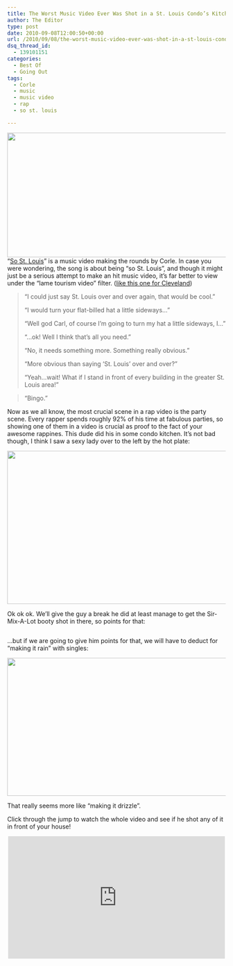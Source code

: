 ```yaml
---
title: The Worst Music Video Ever Was Shot in a St. Louis Condo’s Kitchen
author: The Editor
type: post
date: 2010-09-08T12:00:50+00:00
url: /2010/09/08/the-worst-music-video-ever-was-shot-in-a-st-louis-condos-kitchen/
dsq_thread_id:
  - 139101151
categories:
  - Best Of
  - Going Out
tags:
  - Corle
  - music
  - music video
  - rap
  - so st. louis

---
```

[<img class="aligncenter size-full wp-image-6653" title="stlouis_music_video_1" src="http://media.punchingkitty.com/wordpress/2010/09/stlouis_music_video_1.jpg" alt="" width="570" height="287" />][1]&#8220;<a href="http://www.youtube.com/watch?v=0jBhcH-LS64" target="_blank">So St. Louis</a>&#8221; is a music video making the rounds by Corle. In case you were wondering, the song is about being &#8220;so St. Louis&#8221;, and though it might just be a serious attempt to make an hit music video, it&#8217;s far better to view under the &#8220;lame tourism video&#8221; filter. (<a href="http://www.youtube.com/watch?v=ysmLA5TqbIY" target="_blank">like this one for Cleveland</a>)

> &#8220;I could just say St. Louis over and over again, that would be cool.&#8221;
> 
> &#8220;I would turn your flat-billed hat a little sideways&#8230;&#8221;
> 
> &#8220;Well god Carl, of course I&#8217;m going to turn my hat a little sideways, I&#8230;&#8221;
> 
> &#8220;&#8230;ok! Well I think that&#8217;s all you need.&#8221;
> 
> &#8220;No, it needs something more. Something really obvious.&#8221;
> 
> &#8220;More obvious than saying &#8216;St. Louis&#8217; over and over?&#8221;
> 
> &#8220;Yeah&#8230;wait! What if I stand in front of every building in the greater St. Louis area!&#8221;

> &#8220;Bingo.&#8221;

Now as we all know, the most crucial scene in a rap video is the party scene. Every rapper spends roughly 92% of his time at fabulous parties, so showing one of them in a video is crucial as proof to the fact of your awesome rappines. This dude did his in some condo kitchen. It&#8217;s not bad though, I think I saw a sexy lady over to the left by the hot plate:

[<img class="aligncenter size-full wp-image-6654" title="stlouis_music_video_2" src="http://media.punchingkitty.com/wordpress/2010/09/stlouis_music_video_2.jpg" alt="" width="562" height="353" />][2]

Ok ok ok. We&#8217;ll give the guy a break he did at least manage to get the Sir-Mix-A-Lot booty shot in there, so points for that:

<p style="text-align: center;">
  <a href="http://media.punchingkitty.com/wordpress/2010/09/stlouis_music_video_4.jpg"><img class="aligncenter size-full wp-image-6656" title="stlouis_music_video_4" src="http://media.punchingkitty.com/wordpress/2010/09/stlouis_music_video_4.jpg?filter=resize&w=537" alt="" /></a>
</p>

&#8230;but if we are going to give him points for that, we will have to deduct for &#8220;making it rain&#8221; with singles:

[<img class="aligncenter size-full wp-image-6657" title="stlouis_music_video_5-1" src="http://media.punchingkitty.com/wordpress/2010/09/stlouis_music_video_5-1.jpg" alt="" width="576" height="318" />][3]

That really seems more like &#8220;making it drizzle&#8221;.

Click through the jump to watch the whole video and see if he shot any of it in front of your house!

<!--more-->


  
<span class="embed-youtube" style="text-align:center; display: block;"><iframe class='youtube-player' type='text/html' width='500' height='282' src='http://www.youtube.com/embed/0jBhcH-LS64?version=3&#038;rel=1&#038;fs=1&#038;autohide=2&#038;showsearch=0&#038;showinfo=1&#038;iv_load_policy=1&#038;wmode=transparent' allowfullscreen='true' style='border:0;'></iframe></span>

 [1]: http://media.punchingkitty.com/wordpress/2010/09/stlouis_music_video_1.jpg
 [2]: http://media.punchingkitty.com/wordpress/2010/09/stlouis_music_video_2.jpg
 [3]: http://media.punchingkitty.com/wordpress/2010/09/stlouis_music_video_5-1.jpg